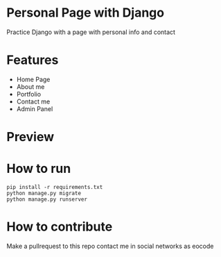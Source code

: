 # Personal Page with Django

Practice Django with a page with personal info and contact

# Features
* Home Page
* About me
* Portfolio
* Contact me
* Admin Panel

# Preview

# How to run

```shell
pip install -r requirements.txt
python manage.py migrate
python manage.py runserver
```

# How to contribute

Make a pullrequest to this repo contact me in social networks as eocode